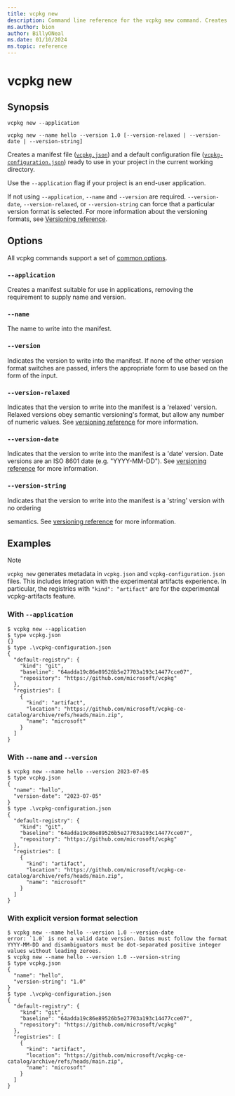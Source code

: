 ```yaml
---
title: vcpkg new
description: Command line reference for the vcpkg new command. Creates a new manifest in the current directory.
ms.author: bion
author: BillyONeal
ms.date: 01/10/2024
ms.topic: reference
---
```

# vcpkg new

## Synopsis

```console
vcpkg new --application
```

```console
vcpkg new --name hello --version 1.0 [--version-relaxed | --version-date | --version-string]
```

Creates a manifest file ([`vcpkg.json`](../reference/vcpkg-json.md)) and a default configuration file
([`vcpkg-configuration.json`](../reference/vcpkg-configuration-json.md)) ready to use in your project in the current
working directory.

Use the `--application` flag if your project is an end-user application.

If not using `--application`, `--name` and `--version` are required. `--version-date`,
`--version-relaxed`, or `--version-string` can force that a particular version format is selected.
For more information about the versioning formats, see
[Versioning reference](../users/versioning.md).

## Options

All vcpkg commands support a set of [common options](common-options.md).

### `--application`

Creates a manifest suitable for use in applications, removing the requirement to supply name and
version.

### `--name`

The name to write into the manifest.

### `--version`

Indicates the version to write into the manifest. If none of the other version format switches are
passed, infers the appropriate form to use based on the form of the input.

### `--version-relaxed`

Indicates that the version to write into the manifest is a 'relaxed' version. Relaxed versions
obey semantic versioning's format, but allow any number of numeric values. See [versioning reference](../users/versioning.md#version) for more information.

### `--version-date`

Indicates that the version to write into the manifest is a 'date' version. Date versions are an
ISO 8601 date (e.g. "YYYY-MM-DD"). See [versioning reference](../users/versioning.md#version-date) for more information. 

### `--version-string`

Indicates that the version to write into the manifest is a 'string' version with no ordering

semantics. See [versioning reference](../users/versioning.md#version-string) for more information. 

## Examples

> [!NOTE]
> `vcpkg new` generates metadata in `vcpkg.json` and `vcpkg-configuration.json` files. This includes
> integration with the experimental artifacts experience. In particular, the registries with
> `"kind": "artifact"` are for the experimental vcpkg-artifacts feature.

### With `--application`

```console
$ vcpkg new --application
$ type vcpkg.json
{}
$ type .\vcpkg-configuration.json
{
  "default-registry": {
    "kind": "git",
    "baseline": "64adda19c86e89526b5e27703a193c14477cce07",
    "repository": "https://github.com/microsoft/vcpkg"
  },
  "registries": [
    {
      "kind": "artifact",
      "location": "https://github.com/microsoft/vcpkg-ce-catalog/archive/refs/heads/main.zip",
      "name": "microsoft"
    }
  ]
}
```

### With `--name` and `--version`

```console
$ vcpkg new --name hello --version 2023-07-05
$ type vcpkg.json
{
  "name": "hello",
  "version-date": "2023-07-05"
}
$ type .\vcpkg-configuration.json
{
  "default-registry": {
    "kind": "git",
    "baseline": "64adda19c86e89526b5e27703a193c14477cce07",
    "repository": "https://github.com/microsoft/vcpkg"
  },
  "registries": [
    {
      "kind": "artifact",
      "location": "https://github.com/microsoft/vcpkg-ce-catalog/archive/refs/heads/main.zip",
      "name": "microsoft"
    }
  ]
}
```

### With explicit version format selection

```console
$ vcpkg new --name hello --version 1.0 --version-date
error: `1.0` is not a valid date version. Dates must follow the format YYYY-MM-DD and disambiguators must be dot-separated positive integer values without leading zeroes.
$ vcpkg new --name hello --version 1.0 --version-string
$ type vcpkg.json
{
  "name": "hello",
  "version-string": "1.0"
}
$ type .\vcpkg-configuration.json
{
  "default-registry": {
    "kind": "git",
    "baseline": "64adda19c86e89526b5e27703a193c14477cce07",
    "repository": "https://github.com/microsoft/vcpkg"
  },
  "registries": [
    {
      "kind": "artifact",
      "location": "https://github.com/microsoft/vcpkg-ce-catalog/archive/refs/heads/main.zip",
      "name": "microsoft"
    }
  ]
}
```
